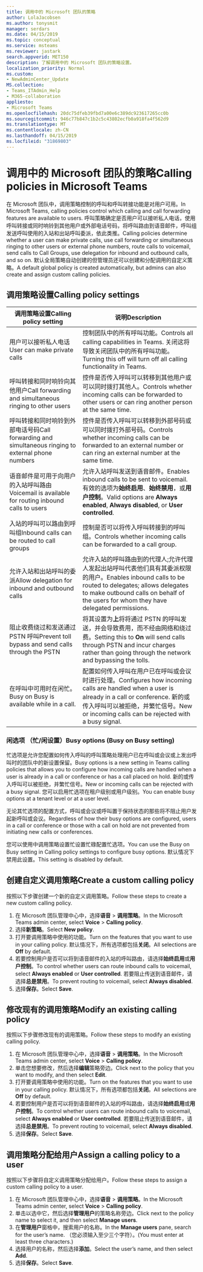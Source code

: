 ```yaml
---
title: 调用中的 Microsoft 团队的策略
author: LolaJacobsen
ms.author: tonysmit
manager: serdars
ms.date: 04/15/2019
ms.topic: conceptual
ms.service: msteams
ms.reviewer: jastark
search.appverid: MET150
description: 了解调用中的 Microsoft 团队的策略设置。
localization_priority: Normal
ms.custom:
- NewAdminCenter_Update
MS.collection:
- Teams_ITAdmin_Help
- M365-collaboration
appliesto:
- Microsoft Teams
ms.openlocfilehash: 20dc75dfeb39fbd7a00e6c389dc923617265cc0b
ms.sourcegitcommit: 946c77b847c1b2c5c43802ecfb0a918fa4f562d9
ms.translationtype: MT
ms.contentlocale: zh-CN
ms.lasthandoff: 04/15/2019
ms.locfileid: "31869803"
---
```

<a name="calling-policies-in-microsoft-teams"></a><span data-ttu-id="ba8f4-103">调用中的 Microsoft 团队的策略</span><span class="sxs-lookup"><span data-stu-id="ba8f4-103">Calling policies in Microsoft Teams</span></span>
==========================================

<span data-ttu-id="ba8f4-104">在 Microsoft 团队中，调用策略控制的呼叫和呼叫转接功能是对用户可用。</span><span class="sxs-lookup"><span data-stu-id="ba8f4-104">In Microsoft Teams, calling policies control which calling and call forwarding features are available to users.</span></span> <span data-ttu-id="ba8f4-105">呼叫策略确定是否用户可以接听私人电话，使用呼叫转接或同时响铃到其他用户或外部电话号码，将呼叫路由到语音邮件，呼叫组发送呼叫使用的入站和出站呼叫委派，依此类推。</span><span class="sxs-lookup"><span data-stu-id="ba8f4-105">Calling policies determine whether a user can make private calls, use call forwarding or  simultaneous ringing to other users or external phone numbers, route calls to voicemail, send calls to Call Groups, use delegation for inbound and outbound calls, and so on.</span></span> <span data-ttu-id="ba8f4-106">默认全局策略自动创建的但管理员还可以创建和分配调用的自定义策略。</span><span class="sxs-lookup"><span data-stu-id="ba8f4-106">A default global policy is created automatically, but admins can also create and assign custom calling policies.</span></span>

## <a name="calling-policy-settings"></a><span data-ttu-id="ba8f4-107">调用策略设置</span><span class="sxs-lookup"><span data-stu-id="ba8f4-107">Calling policy settings</span></span>

|<span data-ttu-id="ba8f4-108">调用策略设置</span><span class="sxs-lookup"><span data-stu-id="ba8f4-108">Calling policy setting</span></span> | <span data-ttu-id="ba8f4-109">说明</span><span class="sxs-lookup"><span data-stu-id="ba8f4-109">Description</span></span> |
|-----------------------|-------------|
|<span data-ttu-id="ba8f4-110">用户可以接听私人电话</span><span class="sxs-lookup"><span data-stu-id="ba8f4-110">User can make private calls</span></span> | <span data-ttu-id="ba8f4-111">控制团队中的所有呼叫功能。</span><span class="sxs-lookup"><span data-stu-id="ba8f4-111">Controls all calling capabilities in Teams.</span></span> <span data-ttu-id="ba8f4-112">关闭这将导致关闭团队中的所有呼叫功能。</span><span class="sxs-lookup"><span data-stu-id="ba8f4-112">Turning this off will turn off all calling functionality in Teams.</span></span>|
|<span data-ttu-id="ba8f4-113">呼叫转接和同时响铃向其他用户</span><span class="sxs-lookup"><span data-stu-id="ba8f4-113">Call forwarding and simultaneous ringing to other users</span></span> | <span data-ttu-id="ba8f4-114">控件是否传入呼叫可以转移到其他用户或可以同时拨打其他人。</span><span class="sxs-lookup"><span data-stu-id="ba8f4-114">Controls whether incoming calls can be forwarded to other users or can ring another person at the same time.</span></span> |
|<span data-ttu-id="ba8f4-115">呼叫转接和同时响铃到外部电话号码</span><span class="sxs-lookup"><span data-stu-id="ba8f4-115">Call forwarding and simultaneous ringing to external phone numbers</span></span> | <span data-ttu-id="ba8f4-116">控件是否传入呼叫可以转移到外部号码或可以同时拨打外部号码。</span><span class="sxs-lookup"><span data-stu-id="ba8f4-116">Controls whether incoming calls can be forwarded to an external number or can ring an external number at the same time.</span></span>|
|<span data-ttu-id="ba8f4-117">语音邮件是可用于向用户的入站呼叫路由</span><span class="sxs-lookup"><span data-stu-id="ba8f4-117">Voicemail is available for routing inbound calls to users</span></span> | <span data-ttu-id="ba8f4-118">允许入站呼叫发送到语音邮件。</span><span class="sxs-lookup"><span data-stu-id="ba8f4-118">Enables inbound calls to be sent to voicemail.</span></span> <span data-ttu-id="ba8f4-119">有效的选项为**始终启用**、**始终禁用**，或**用户控制**。</span><span class="sxs-lookup"><span data-stu-id="ba8f4-119">Valid options are **Always enabled**, **Always disabled**, or **User controlled**.</span></span> |
|<span data-ttu-id="ba8f4-120">入站的呼叫可以路由到呼叫组</span><span class="sxs-lookup"><span data-stu-id="ba8f4-120">Inbound calls can be routed to call groups</span></span> | <span data-ttu-id="ba8f4-121">控制是否可以将传入呼叫转接到的呼叫组。</span><span class="sxs-lookup"><span data-stu-id="ba8f4-121">Controls whether incoming calls can be forwarded to a call group.</span></span>  |
|<span data-ttu-id="ba8f4-122">允许入站和出站呼叫的委派</span><span class="sxs-lookup"><span data-stu-id="ba8f4-122">Allow delegation for inbound and outbound calls</span></span> | <span data-ttu-id="ba8f4-123">允许入站的呼叫路由到的代理人;允许代理人发起出站呼叫代表他们具有其委派权限的用户。</span><span class="sxs-lookup"><span data-stu-id="ba8f4-123">Enables inbound calls to be routed to delegates; allows delegates to make outbound calls on behalf of the users for whom they have delegated permissions.</span></span> |
|<span data-ttu-id="ba8f4-124">阻止收费绕过和发送通过 PSTN 呼叫</span><span class="sxs-lookup"><span data-stu-id="ba8f4-124">Prevent toll bypass and send calls through the PSTN</span></span> | <span data-ttu-id="ba8f4-125">将其设置为**上**将将通过 PSTN 的呼叫发送，并会导致费用，而不经由网络和绕过费。</span><span class="sxs-lookup"><span data-stu-id="ba8f4-125">Setting this to **On** will send calls through PSTN and incur charges rather than going through the network and bypassing the tolls.</span></span> |
|<span data-ttu-id="ba8f4-126">在呼叫中可用时在闲忙。</span><span class="sxs-lookup"><span data-stu-id="ba8f4-126">Busy on Busy is available while in a call.</span></span>| <span data-ttu-id="ba8f4-127">配置如何传入呼叫在用户已在呼叫或会议时进行处理。</span><span class="sxs-lookup"><span data-stu-id="ba8f4-127">Configures how incoming calls are handled when a user is already in a call or conference.</span></span> <span data-ttu-id="ba8f4-128">新的或传入呼叫可以被拒绝，并繁忙信号。</span><span class="sxs-lookup"><span data-stu-id="ba8f4-128">New or incoming calls can be rejected with a busy signal.</span></span> |

### <a name="busy-options-busy-on-busy-setting"></a><span data-ttu-id="ba8f4-129">闲选项 （忙/闲设置）</span><span class="sxs-lookup"><span data-stu-id="ba8f4-129">Busy options (Busy on Busy setting)</span></span>

<span data-ttu-id="ba8f4-130">忙选项是允许您配置如何传入呼叫的呼叫策略处理用户已在呼叫或会议或上发出呼叫时的团队中的新设置保留。</span><span class="sxs-lookup"><span data-stu-id="ba8f4-130">Busy options is a new setting in Teams calling policies that allows you to configure how incoming calls are handled when a user is already in a call or conference or has a call placed on hold.</span></span> <span data-ttu-id="ba8f4-131">新的或传入呼叫可以被拒绝，并繁忙信号。</span><span class="sxs-lookup"><span data-stu-id="ba8f4-131">New or incoming calls can be rejected with a busy signal.</span></span> <span data-ttu-id="ba8f4-132">您可以启用忙选项在租户级别或用户级别。</span><span class="sxs-lookup"><span data-stu-id="ba8f4-132">You can enable busy options at a tenant level or at a user level.</span></span> 

<span data-ttu-id="ba8f4-133">无论其忙选项的配置方式，呼叫或会议或呼叫置于保持状态的那些将不阻止用户发起新呼叫或会议。</span><span class="sxs-lookup"><span data-stu-id="ba8f4-133">Regardless of how their busy options are configured, users in a call or conference or those with a call on hold are not prevented from initiating new calls or conferences.</span></span>

<span data-ttu-id="ba8f4-134">您可以使用中调用策略设置忙设置忙碌配置忙选项。</span><span class="sxs-lookup"><span data-stu-id="ba8f4-134">You can use the Busy on Busy setting in Calling policy settings to configure busy options.</span></span> <span data-ttu-id="ba8f4-135">默认情况下禁用此设置。</span><span class="sxs-lookup"><span data-stu-id="ba8f4-135">This setting is disabled by default.</span></span>

## <a name="create-a-custom-calling-policy"></a><span data-ttu-id="ba8f4-136">创建自定义调用策略</span><span class="sxs-lookup"><span data-stu-id="ba8f4-136">Create a custom calling policy</span></span>

<span data-ttu-id="ba8f4-137">按照以下步骤创建一个新的自定义调用策略。</span><span class="sxs-lookup"><span data-stu-id="ba8f4-137">Follow these steps to create a new custom calling policy.</span></span>

1. <span data-ttu-id="ba8f4-138">在 Microsoft 团队管理中心中，选择**语音** > **调用策略**。</span><span class="sxs-lookup"><span data-stu-id="ba8f4-138">In the Microsoft Teams admin center, select **Voice** > **Calling policy**.</span></span>
2. <span data-ttu-id="ba8f4-139">选择**新策略**。</span><span class="sxs-lookup"><span data-stu-id="ba8f4-139">Select **New policy**.</span></span>
3. <span data-ttu-id="ba8f4-140">打开要调用策略中使用的功能。</span><span class="sxs-lookup"><span data-stu-id="ba8f4-140">Turn on the features that you want to use in your calling policy.</span></span> <span data-ttu-id="ba8f4-141">默认情况下，所有选项都包括**关闭**。</span><span class="sxs-lookup"><span data-stu-id="ba8f4-141">All selections are **Off** by default.</span></span>
4. <span data-ttu-id="ba8f4-142">若要控制用户是否可以将到语音邮件的入站的呼叫路由，请选择**始终启用**或**用户控制**。</span><span class="sxs-lookup"><span data-stu-id="ba8f4-142">To control whether users can route inbound calls to voicemail, select **Always enabled** or **User controlled**.</span></span> <span data-ttu-id="ba8f4-143">若要阻止传送到语音邮件，请选择**总是禁用**。</span><span class="sxs-lookup"><span data-stu-id="ba8f4-143">To prevent routing to voicemail, select **Always disabled**.</span></span>
5. <span data-ttu-id="ba8f4-144">选择**保存**。</span><span class="sxs-lookup"><span data-stu-id="ba8f4-144">Select **Save**.</span></span>

## <a name="modify-an-existing-calling-policy"></a><span data-ttu-id="ba8f4-145">修改现有的调用策略</span><span class="sxs-lookup"><span data-stu-id="ba8f4-145">Modify an existing calling policy</span></span>

<span data-ttu-id="ba8f4-146">按照以下步骤修改现有的调用策略。</span><span class="sxs-lookup"><span data-stu-id="ba8f4-146">Follow these steps to modify an existing calling policy.</span></span>

1. <span data-ttu-id="ba8f4-147">在 Microsoft 团队管理中心中，选择**语音** > **调用策略**。</span><span class="sxs-lookup"><span data-stu-id="ba8f4-147">In the Microsoft Teams admin center, select **Voice** > **Calling policy**.</span></span>
2. <span data-ttu-id="ba8f4-148">单击您想要修改，然后选择**编辑**策略旁边。</span><span class="sxs-lookup"><span data-stu-id="ba8f4-148">Click next to the policy that you want to modify, and then select **Edit**.</span></span>
3. <span data-ttu-id="ba8f4-149">打开要调用策略中使用的功能。</span><span class="sxs-lookup"><span data-stu-id="ba8f4-149">Turn on the features that you want to use in your calling policy.</span></span> <span data-ttu-id="ba8f4-150">默认情况下，所有选项都包括**关闭**。</span><span class="sxs-lookup"><span data-stu-id="ba8f4-150">All selections are **Off** by default.</span></span>
4. <span data-ttu-id="ba8f4-151">若要控制用户是否可以将到语音邮件的入站的呼叫路由，请选择**始终启用**或**用户控制**。</span><span class="sxs-lookup"><span data-stu-id="ba8f4-151">To control whether users can route inbound calls to voicemail, select **Always enabled** or **User controlled**.</span></span> <span data-ttu-id="ba8f4-152">若要阻止传送到语音邮件，请选择**总是禁用**。</span><span class="sxs-lookup"><span data-stu-id="ba8f4-152">To prevent routing to voicemail, select **Always disabled**.</span></span>
5. <span data-ttu-id="ba8f4-153">选择**保存**。</span><span class="sxs-lookup"><span data-stu-id="ba8f4-153">Select **Save**.</span></span>

## <a name="assign-a-calling-policy-to-a-user"></a><span data-ttu-id="ba8f4-154">调用策略分配给用户</span><span class="sxs-lookup"><span data-stu-id="ba8f4-154">Assign a calling policy to a user</span></span>

<span data-ttu-id="ba8f4-155">按照以下步骤将自定义调用策略分配给用户。</span><span class="sxs-lookup"><span data-stu-id="ba8f4-155">Follow these steps to assign a custom calling policy to a user.</span></span>

1. <span data-ttu-id="ba8f4-156">在 Microsoft 团队管理中心中，选择**语音** > **调用策略**。</span><span class="sxs-lookup"><span data-stu-id="ba8f4-156">In the Microsoft Teams admin center, select **Voice** > **Calling policy**.</span></span>
2. <span data-ttu-id="ba8f4-157">单击以选中它，然后选择**管理用户**的策略名称旁边。</span><span class="sxs-lookup"><span data-stu-id="ba8f4-157">Click next to the policy name to select it, and then select **Manage users**.</span></span>
3. <span data-ttu-id="ba8f4-158">在**管理用户**窗格中，搜索用户的名称。</span><span class="sxs-lookup"><span data-stu-id="ba8f4-158">In the **Manage users** pane, search for the user’s name.</span></span> <span data-ttu-id="ba8f4-159">（您必须输入至少三个字符）。</span><span class="sxs-lookup"><span data-stu-id="ba8f4-159">(You must enter at least three characters.)</span></span>
4. <span data-ttu-id="ba8f4-160">选择用户的名称，然后选择**添加**。</span><span class="sxs-lookup"><span data-stu-id="ba8f4-160">Select the user’s name, and then select **Add**.</span></span>
5. <span data-ttu-id="ba8f4-161">选择**保存**。</span><span class="sxs-lookup"><span data-stu-id="ba8f4-161">Select **Save**.</span></span>
